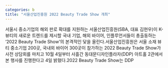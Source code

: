 ```yaml
---
categories: b
title: "서울산업진흥원 2022 Beauty Trade Show 개최"
---
```

서울시 중소기업의 해외 판로 확대를 지원하는 서울산업진흥원(SBA, 대표 김현우)이 K-뷰티의 새로운 트렌드를 제시할 국내 기업, 해외 바이어, 인플루언서들이 총출동하는 ‘2022 Beauty Trade Show’의 본격적인 닻을 올린다.서울산업진흥원은 서울 소재 뷰티 중소기업 200곳, 국내외 바이어 300곳이 참가하는 2022 Beauty Trade Show가 사전 상담회를 마치고 10월 4일부터 사흘간 동대문디자인플라자(DDP) 아트홀 2관에서 본 행사를 진행한다고 4일 밝혔다.2022 Beauty Trade Show는 DDP